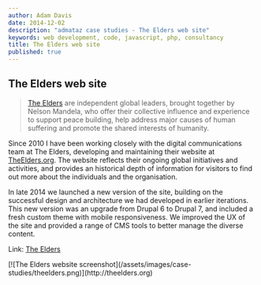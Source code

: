 ```yaml
---
author: Adam Davis  
date: 2014-12-02  
description: "admataz case studies - The Elders web site"
keywords: web development, code, javascript, php, consultancy
title: The Elders web site
published: true
---
```


## The Elders web site

> [The Elders](http://theelders.org) are independent global leaders, brought together by Nelson Mandela, who offer their collective influence and experience to support peace building, help address major causes of human suffering and promote the shared interests of humanity.

Since 2010 I have been working closely with the digital communications team at The Elders, developing and maintaining their website at [TheElders.org](http://theelders.org). The website reflects their ongoing global initiatives and activities, and provides an historical depth of information for visitors to find out more about the individuals and the organisation. 

In late 2014 we launched a new version of the site, building on the successful design and architecture we had developed in earlier iterations.  This new version was an upgrade from Drupal 6 to Drupal 7, and included a fresh custom theme with mobile responsiveness. We improved the UX of the site and provided a range of CMS tools to better manage the diverse content. 

Link: [The Elders](http://theelders.org)

<div class="screenshots">
[![The Elders website screenshot](/assets/images/case-studies/theelders.png)](http://theelders.org)
</div>
